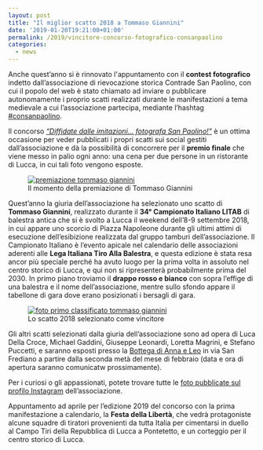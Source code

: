 ```yaml
---
layout: post
title: "Il miglior scatto 2018 a Tommaso Giannini"
date: '2019-01-20T19:21:00+01:00'
permalink: /2019/vincitore-concorso-fotografico-consanpaolino
categories:
  - news
---
```


Anche quest’anno si è rinnovato l'appuntamento con il **contest fotografico** indetto dall’associazione di rievocazione storica Contrade San Paolino, con cui il popolo del web è stato chiamato ad inviare o pubblicare autonomamente i proprio scatti realizzati durante le manifestazioni a tema medievale a cui l’associazione partecipa, mediante l’hashtag [#consanpaolino](https://www.instagram.com/explore/tags/consanpaolino/).

<!-- more -->

Il concorso *[“Diffidate dalle imitazioni… fotografa San Paolino!”](/concorso-fotografico-consanpaolino)* è un ottima occasione per veder pubblicati i propri scatti sui social gestiti dall’associazione e dà la possibilità di concorrere per il **premio finale** che viene messo in palio ogni anno: una cena per due persone in un ristorante di Lucca, in cui tali foto vengono esposte.

<figure class="align-center">
  <a href="{{ '/assets/images/2019/vincitore-concorso-fotografico-consanpaolino/premiazione-tommaso-giannini.jpg' | absolute_url }}">
    <img src="{{ '/assets/images/2019/vincitore-concorso-fotografico-consanpaolino/premiazione-tommaso-giannini.jpg' | absolute_url }}" alt="premiazione tommaso giannini">
  </a>
  <figcaption>Il momento della premiazione di Tommaso Giannini</figcaption>
</figure>

Quest’anno la giuria dell’associazione ha selezionato uno scatto di **Tommaso Giannini**, realizzato durante il **34° Campionato Italiano LITAB** di balestra antica che si è svolto a Lucca il weekend dell’8-9 settembre 2018, in cui appare uno scorcio di Piazza Napoleone durante gli ultimi attimi di esecuzione dell’esibizione realizzata dal gruppo tamburi dell’associazione. Il Campionato Italiano è l’evento apicale nel calendario delle associazioni aderenti alle **Lega Italiana Tiro Alla Balestra**, e questa edizione è stata resa ancor più speciale perché ha avuto luogo per la prima volta in assoluto nel centro storico di Lucca, e qui non si ripresenterà probabilmente prima del 2030.
In primo piano troviamo il **drappo rosso e bianco** con sopra l’effige di una balestra e il nome dell’associazione, mentre sullo sfondo appare il tabellone di gara dove erano posizionati i bersagli di gara.

<figure class="align-center">
  <a href="{{ '/assets/images/2019/vincitore-concorso-fotografico-consanpaolino/vincitrice-concorso.jpg' | absolute_url }}">
    <img src="{{ '/assets/images/2019/vincitore-concorso-fotografico-consanpaolino/vincitrice-concorso.jpg' | absolute_url }}" alt="foto primo classificato tommaso giannini">
  </a>
  <figcaption>Lo scatto 2018 selezionato come vincitore</figcaption>
</figure>

Gli altri scatti selezionati dalla giuria dell’associazione sono ad opera di Luca Della Croce, Michael Gaddini, Giuseppe Leonardi, Loretta Magrini, e Stefano Puccetti, e saranno esposti presso la [Bottega di Anna e Leo](http://www.labottegadiannaeleo.it/) in via San Frediano a partire dalla seconda metà del mese di febbraio (data e ora di apertura saranno comunicatw prossimamente).

Per i curiosi o gli appassionati, potete trovare tutte le [foto pubblicate sul profilo Instagram](https://www.instagram.com/consanpaolino/) dell’associazione.

Appuntamento ad aprile per l’edizione 2019 del concorso con la prima manifestazione a calendario, la **Festa della Libertà**, che vedrà protagoniste alcune squadre di tiratori provenienti da tutta Italia per cimentarsi in duello al Campo Tiri della Repubblica di Lucca a Pontetetto, e un corteggio per il centro storico di Lucca.
